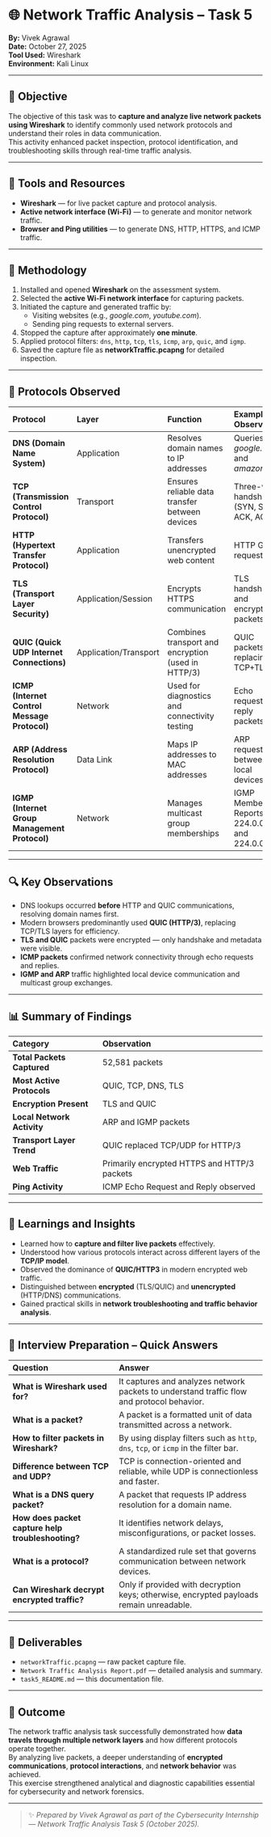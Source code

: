 # 🌐 Network Traffic Analysis – Task 5  
**By:** Vivek Agrawal  
**Date:** October 27, 2025  
**Tool Used:** Wireshark  
**Environment:** Kali Linux  

---

## 🎯 Objective
The objective of this task was to **capture and analyze live network packets using Wireshark** to identify commonly used network protocols and understand their roles in data communication.  
This activity enhanced packet inspection, protocol identification, and troubleshooting skills through real-time traffic analysis.

---

## 🧰 Tools and Resources
- **Wireshark** — for live packet capture and protocol analysis.  
- **Active network interface (Wi-Fi)** — to generate and monitor network traffic.  
- **Browser and Ping utilities** — to generate DNS, HTTP, HTTPS, and ICMP traffic.  

---

## 🧪 Methodology
1. Installed and opened **Wireshark** on the assessment system.  
2. Selected the **active Wi-Fi network interface** for capturing packets.  
3. Initiated the capture and generated traffic by:  
   - Visiting websites (e.g., *google.com*, *youtube.com*).  
   - Sending ping requests to external servers.  
4. Stopped the capture after approximately **one minute**.  
5. Applied protocol filters: `dns`, `http`, `tcp`, `tls`, `icmp`, `arp`, `quic`, and `igmp`.  
6. Saved the capture file as **networkTraffic.pcapng** for detailed inspection.  

---

## 📡 Protocols Observed

| Protocol | Layer | Function | Example Observation |
|:--|:--|:--|:--|
| **DNS (Domain Name System)** | Application | Resolves domain names to IP addresses | Queries for *google.com* and *amazon.in* |
| **TCP (Transmission Control Protocol)** | Transport | Ensures reliable data transfer between devices | Three-way handshake (SYN, SYN-ACK, ACK) |
| **HTTP (Hypertext Transfer Protocol)** | Application | Transfers unencrypted web content | HTTP GET requests |
| **TLS (Transport Layer Security)** | Application/Session | Encrypts HTTPS communication | TLS handshake and encrypted packets |
| **QUIC (Quick UDP Internet Connections)** | Application/Transport | Combines transport and encryption (used in HTTP/3) | QUIC packets replacing TCP+TLS |
| **ICMP (Internet Control Message Protocol)** | Network | Used for diagnostics and connectivity testing | Echo request and reply packets |
| **ARP (Address Resolution Protocol)** | Data Link | Maps IP addresses to MAC addresses | ARP requests between local devices |
| **IGMP (Internet Group Management Protocol)** | Network | Manages multicast group memberships | IGMP Membership Reports for 224.0.0.1 and 224.0.0.22 |

---

## 🔍 Key Observations
- DNS lookups occurred **before** HTTP and QUIC communications, resolving domain names first.  
- Modern browsers predominantly used **QUIC (HTTP/3)**, replacing TCP/TLS layers for efficiency.  
- **TLS and QUIC** packets were encrypted — only handshake and metadata were visible.  
- **ICMP packets** confirmed network connectivity through echo requests and replies.  
- **IGMP and ARP** traffic highlighted local device communication and multicast group exchanges.  

---

## 📊 Summary of Findings

| Category | Observation |
|:--|:--|
| **Total Packets Captured** | 52,581 packets |
| **Most Active Protocols** | QUIC, TCP, DNS, TLS |
| **Encryption Present** | TLS and QUIC |
| **Local Network Activity** | ARP and IGMP packets |
| **Transport Layer Trend** | QUIC replaced TCP/UDP for HTTP/3 |
| **Web Traffic** | Primarily encrypted HTTPS and HTTP/3 packets |
| **Ping Activity** | ICMP Echo Request and Reply observed |

---

## 🧠 Learnings and Insights
- Learned how to **capture and filter live packets** effectively.  
- Understood how various protocols interact across different layers of the **TCP/IP model**.  
- Observed the dominance of **QUIC/HTTP3** in modern encrypted web traffic.  
- Distinguished between **encrypted** (TLS/QUIC) and **unencrypted** (HTTP/DNS) communications.  
- Gained practical skills in **network troubleshooting and traffic behavior analysis**.  

---

## 💬 Interview Preparation – Quick Answers

| Question | Answer |
|:--|:--|
| **What is Wireshark used for?** | It captures and analyzes network packets to understand traffic flow and protocol behavior. |
| **What is a packet?** | A packet is a formatted unit of data transmitted across a network. |
| **How to filter packets in Wireshark?** | By using display filters such as `http`, `dns`, `tcp`, or `icmp` in the filter bar. |
| **Difference between TCP and UDP?** | TCP is connection-oriented and reliable, while UDP is connectionless and faster. |
| **What is a DNS query packet?** | A packet that requests IP address resolution for a domain name. |
| **How does packet capture help troubleshooting?** | It identifies network delays, misconfigurations, or packet losses. |
| **What is a protocol?** | A standardized rule set that governs communication between network devices. |
| **Can Wireshark decrypt encrypted traffic?** | Only if provided with decryption keys; otherwise, encrypted payloads remain unreadable. |

---

## 📁 Deliverables
- `networkTraffic.pcapng` — raw packet capture file.  
- `Network Traffic Analysis Report.pdf` — detailed analysis and summary.  
- `task5_README.md` — this documentation file.  

---

## 🏁 Outcome
The network traffic analysis task successfully demonstrated how **data travels through multiple network layers** and how different protocols operate together.  
By analyzing live packets, a deeper understanding of **encrypted communications**, **protocol interactions**, and **network behavior** was achieved.  
This exercise strengthened analytical and diagnostic capabilities essential for cybersecurity and network forensics.

---

> ✨ *Prepared by Vivek Agrawal as part of the Cybersecurity Internship — Network Traffic Analysis Task 5 (October 2025).*
